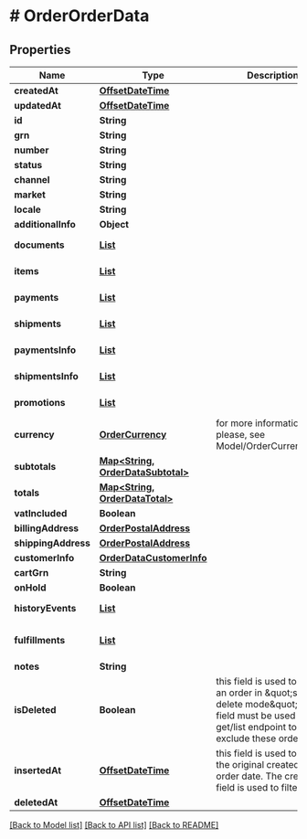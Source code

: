 # # OrderOrderData


## Properties 


Name | Type | Description | Notes
------------ | ------------- | ------------- | -------------
**createdAt**| [**OffsetDateTime**](OffsetDateTime.md) |   | [optional] [readonly]
**updatedAt**| [**OffsetDateTime**](OffsetDateTime.md) |   | [optional] [readonly]
**id**| **String** |   | [optional] [readonly]
**grn**| **String** |   | [optional] [readonly]
**number**| **String** |   | [optional]
**status**| **String** |   | [optional] [readonly]
**channel**| **String** |   | [optional]
**market**| **String** |   | [optional]
**locale**| **String** |   |
**additionalInfo**| **Object** |   | [optional]
**documents**| [**List<OrderDataDocument>**](OrderDataDocument.md) |   | [optional] [default to new ArrayList<>()]
**items**| [**List<OrderOrderDataItem>**](OrderOrderDataItem.md) |   | [optional] [default to new ArrayList<>()]
**payments**| [**List<OrderPayment>**](OrderPayment.md) |   | [optional] [default to new ArrayList<>()]
**shipments**| [**List<OrderShipment>**](OrderShipment.md) |   | [optional] [default to new ArrayList<>()]
**paymentsInfo**| [**List<OrderDataPaymentInfo>**](OrderDataPaymentInfo.md) |   | [optional] [default to new ArrayList<>()]
**shipmentsInfo**| [**List<OrderDataShipmentInfo>**](OrderDataShipmentInfo.md) |   | [optional] [default to new ArrayList<>()]
**promotions**| [**List<OrderDataPromotionInfo>**](OrderDataPromotionInfo.md) |   | [optional] [default to new ArrayList<>()]
**currency**| [**OrderCurrency**](OrderCurrency.md) |  for more information please, see Model/OrderCurrency.php  | [optional] [default to OrderCurrency.XXX]
**subtotals**| [**Map<String, OrderDataSubtotal>**](OrderDataSubtotal.md) |   | [optional] [default to new HashMap<>()]
**totals**| [**Map<String, OrderDataTotal>**](OrderDataTotal.md) |   | [optional] [default to new HashMap<>()]
**vatIncluded**| **Boolean** |   | [optional]
**billingAddress**| [**OrderPostalAddress**](OrderPostalAddress.md) |   | [optional]
**shippingAddress**| [**OrderPostalAddress**](OrderPostalAddress.md) |   | [optional]
**customerInfo**| [**OrderDataCustomerInfo**](OrderDataCustomerInfo.md) |   | [optional]
**cartGrn**| **String** |   | [optional]
**onHold**| **Boolean** |   | [optional]
**historyEvents**| [**List<OrderDataHistory>**](OrderDataHistory.md) |   | [optional] [default to new ArrayList<>()]
**fulfillments**| [**List<OrderFulfillment>**](OrderFulfillment.md) |   | [optional] [readonly] [default to new ArrayList<>()]
**notes**| **String** |   | [optional]
**isDeleted**| **Boolean** | this field is used to delete an order in \&quot;soft-delete mode\&quot;. This field must be used from get/list endpoint to exclude these orders.  | [optional]
**insertedAt**| [**OffsetDateTime**](OffsetDateTime.md) | this field is used to save the original created_at order date. The created_at field is used to filter data.  | [optional] [readonly]
**deletedAt**| [**OffsetDateTime**](OffsetDateTime.md) |   | [optional] [readonly]


[[Back to Model list]](../../README.md#models) [[Back to API list]](../../README.md#endpoints) [[Back to README]](../../README.md)

